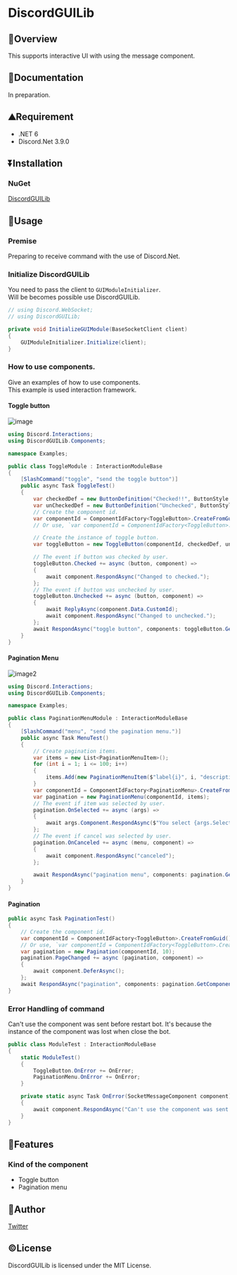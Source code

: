 # DiscordGUILib

## 📔Overview
This supports interactive UI with using the message component.  

## 📑Documentation
In preparation.

## ⛰️Requirement
- .NET 6
- Discord.Net 3.9.0

## ⏬Installation
### NuGet

[DiscordGUILib](https://www.nuget.org/packages/DiscordGUILib/)

## 📱Usage

### Premise
Preparing to receive command with the use of Discord.Net.

### Initialize DiscordGUILib
You need to pass the client to `GUIModuleInitializer`.  
Will be becomes possible use DiscordGUILib.
```cs
// using Discord.WebSocket;
// using DiscordGUILib;

private void InitializeGUIModule(BaseSocketClient client)
{
    GUIModuleInitializer.Initialize(client);
}
```

### How to use components.
Give an examples of how to use components.  
This example is used interaction framework.
#### Toggle button
![image](https://user-images.githubusercontent.com/66455966/218487397-5326f98f-ad75-473e-9790-2f16139330ea.png)
```cs
using Discord.Interactions;
using DiscordGUILib.Components;

namespace Examples;

public class ToggleModule : InteractionModuleBase 
{
    [SlashCommand("toggle", "send the toggle button")]
    public async Task ToggleTest()
    {
        var checkedDef = new ButtonDefinition("Checked!!", ButtonStyle.Success, emote: Emoji.Parse(":ballot_box_with_check:"));
        var unCheckedDef = new ButtonDefinition("Unchecked", ButtonStyle.Danger, emote: Emoji.Parse(":blue_square:"));
        // Create the component id.
        var componentId = ComponentIdFactory<ToggleButton>.CreateFromGuid();
        // Or use, `var componentId = ComponentIdFactory<ToggleButton>.CreateNew("any string(max length is 50.)");`

        // Create the instance of toggle button.
        var toggleButton = new ToggleButton(componentId, checkedDef, unCheckedDef);

        // The event if button was checked by user.
        toggleButton.Checked += async (button, component) =>
        {
            await component.RespondAsync("Changed to checked.");
        };
        // The event if button was unchecked by user.
        toggleButton.Unchecked += async (button, component) =>
        {
            await ReplyAsync(component.Data.CustomId);
            await component.RespondAsync("Changed to unchecked.");
        };
        await RespondAsync("toggle button", components: toggleButton.GetComponentBuilder().Build());
    }
}
```
#### Pagination Menu
![image2](https://user-images.githubusercontent.com/66455966/218487504-4ff6ee79-bf18-4b3f-87da-a4979e5fc064.png)
```cs
using Discord.Interactions;
using DiscordGUILib.Components;

namespace Examples;

public class PaginationMenuModule : InteractionModuleBase 
{
    [SlashCommand("menu", "send the pagination menu.")]
    public async Task MenuTest()
    {
        // Create pagination items.
        var items = new List<PaginationMenuItem>();
        for (int i = 1; i <= 100; i++)
        {
            items.Add(new PaginationMenuItem($"label{i}", i, "description"));
        }
        var componentId = ComponentIdFactory<PaginationMenu>.CreateFromGuid();
        var pagination = new PaginationMenu(componentId, items);
        // The event if item was selected by user.
        pagination.OnSelected += async (args) =>
        {
            await args.Component.RespondAsync($"You select {args.SelectedItem.Label}.");
        };
        // The event if cancel was selected by user. 
        pagination.OnCanceled += async (menu, component) =>
        {
            await component.RespondAsync("canceled");
        };

        await RespondAsync("pagination menu", components: pagination.GetComponentBuilder().Build());
    }
}
```

#### Pagination
```cs
public async Task PaginationTest()
{
    // Create the component id.
    var componentId = ComponentIdFactory<ToggleButton>.CreateFromGuid();
    // Or use, `var componentId = ComponentIdFactory<ToggleButton>.CreateNew("any string")
    var pagination = new Pagination(componentId, 10);
    pagination.PageChanged += async (pagination, component) =>
    {
        await component.DeferAsync();
    };
    await RespondAsync("pagination", components: pagination.GetComponentBuilder().Build());
}
```

### Error Handling of command
Can't use the component was sent before restart bot. It's because the instance of the component was lost when close the bot.  
```cs
public class ModuleTest : InteractionModuleBase
{
    static ModuleTest()
    {
        ToggleButton.OnError += OnError;
        PaginationMenu.OnError += OnError;
    }

    private static async Task OnError(SocketMessageComponent component)
    {
        await component.RespondAsync("Can't use the component was sent before restart bot.");
    }
}
```

## 👀Features
### Kind of the component
- Toggle button
- Pagination menu

## 🍄Author
[Twitter](https://twitter.com/DTB_AutumnSky)

## ©️License
DiscordGUILib is licensed under the MIT License.
